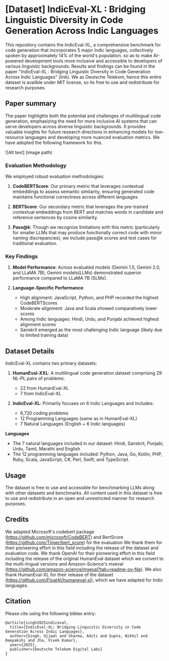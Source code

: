 # [Dataset] IndicEval-XL : Bridging Linguistic Diversity in Code Generation Across Indic Languages
 
This repository contains the IndicEval-XL, a comprehensive benchmark for code generation that incorporates 5 major Indic languages, collectively spoken by approximately 14% of the world's population. so as to make AI-powered
development tools more inclusive and accessible to developers
of various linguistic backgrounds. Results and findings can be found in the paper "IndicEval-XL : Bridging Linguistic Diversity in Code Generation Across Indic Languages" (link).
We as Deutsche Telekom, hence this entire dataset is availble under MIT license, so its free to use and redistribute for research purposes.

## Paper summary
The paper highlights both the potential and challenges of multilingual code generation, emphasizing the need for more inclusive AI systems that can serve developers across diverse linguistic backgrounds. It provides valuable insights for future research directions in enhancing models for low-resource languages and developing more nuanced evaluation metrics. We have adopted the following framework for this.
 
![Alt text] (image path)
### Evaluation Methodology
 
We employed robust evaluation methodologies:
 
1. **CodeBERTScore**: Our primary metric that leverages contextual embeddings to assess semantic similarity, ensuring generated code maintains functional correctness across different languages.
 
2. **BERTScore**: Our secondary metric that leverages the pre-trained contextual embeddings from BERT and matches words in candidate and reference sentences by cosine similarity.
 
3. **Pass@k**: Though we recognize limitations with this metric (particularly for smaller LLMs that may produce functionally correct code with minor naming discrepancies), we include pass@k scores and test cases for traditional evaluation.
 
### Key Findings
 
1. **Model Performance**: Across evaluated models (Gemini 1.5, Gemini 2.0, and LLaMA 7B), Gemini models(LLMs) demonstrated superior performance compared to LLaMA 7B (SLMs).
 
2. **Language-Specific Performance**:
   - High alignment: JavaScript, Python, and PHP recorded the highest CodeBERTScores
   - Moderate alignment: Java and Scala showed comparatively lower scores
   - Among Indic languages: Hindi, Urdu, and Punjabi achieved highest alignment scores
   - Sanskrit emerged as the most challenging Indic language (likely due to limited training data)
 
## Dataset Details
 
IndicEval-XL contains two primary datasets:
 
1. **HumanEval-XXL**: A multilingual code generation dataset comprising 29 NL-PL pairs of problems:
   - 22 from HumanEval-XL
   - 7 from IndicEval-XL
 
2. **IndicEval-XL**: Primarily focuses on 6 Indic Languages and includes:
   - 6,720 coding problems
   - 12 Programming Languages (same as in HumanEval-XL)
   - 7 Natural Languages (English + 6 Indic languages)
 
**Languages**
- The 7 natural languages included in our dataset:
Hindi, Sanskrit, Punjabi, Urdu, Tamil, Marathi and English 
- The 12 programming languages included:
Python, Java, Go, Kotlin, PHP, Ruby, Scala, JavaScript, C#, Perl, Swift, and TypeScript.
 
## Usage
 
The dataset is free to use and accessible for benchmarking LLMs along with other datasets and benchmarks. All content used in this dataset is free to use and redistribute in an open and unrestricted manner for research purposes.
 
## Credits 
We adapted Microsoft's codebert package (https://github.com/microsoft/CodeBERT) and BertScore (https://github.com/Tiiiger/bert_score) for the evaluation We thank them for their pioneering effort in this field including the release of the dataset and evaluation code. We thank OpenAI for their pioneering effort in this field including the release of the original HumanEval dataset which we convert to the multi-lingual versions and Amazon-Science's mxeval (https://github.com/amazon-science/mxeval?tab=readme-ov-file). We also thank HumanEval-XL for their release of the dataset (https://github.com/FloatAI/humaneval-xl), which we have adapted for Indic languages.
 
 
## Citation
 
Please cite using the following bibtex entry:
```
@article{singh2025indiceval,
  title={IndicEval-XL: Bridging Linguistic Diversity in Code Generation Across Indic Languages},
  author={Singh, Ujjwal and Sharma, Aditi and Gupta, Nikhil and Deepakshi and Jha, Vivek Kumar},
  year={2025},
  publisher={Deutsche Telekom Digital Labs}
}
```
